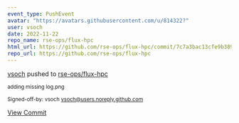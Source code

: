 ```yaml
---
event_type: PushEvent
avatar: "https://avatars.githubusercontent.com/u/814322?"
user: vsoch
date: 2022-11-22
repo_name: rse-ops/flux-hpc
html_url: https://github.com/rse-ops/flux-hpc/commit/7c7a3bac13cfe9b389f45f254b44102efda66606
repo_url: https://github.com/rse-ops/flux-hpc
---
```


<a href='https://github.com/vsoch' target='_blank'>vsoch</a> pushed to <a href='https://github.com/rse-ops/flux-hpc' target='_blank'>rse-ops/flux-hpc</a>

<small>adding missing log.png

Signed-off-by: vsoch <vsoch@users.noreply.github.com></small>

<a href='https://github.com/rse-ops/flux-hpc/commit/7c7a3bac13cfe9b389f45f254b44102efda66606' target='_blank'>View Commit</a>